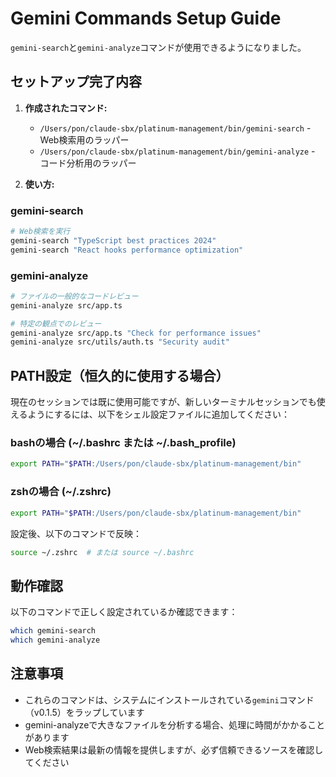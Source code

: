 # Gemini Commands Setup Guide

`gemini-search`と`gemini-analyze`コマンドが使用できるようになりました。

## セットアップ完了内容

1. **作成されたコマンド:**
   - `/Users/pon/claude-sbx/platinum-management/bin/gemini-search` - Web検索用のラッパー
   - `/Users/pon/claude-sbx/platinum-management/bin/gemini-analyze` - コード分析用のラッパー

2. **使い方:**

### gemini-search
```bash
# Web検索を実行
gemini-search "TypeScript best practices 2024"
gemini-search "React hooks performance optimization"
```

### gemini-analyze
```bash
# ファイルの一般的なコードレビュー
gemini-analyze src/app.ts

# 特定の観点でのレビュー
gemini-analyze src/app.ts "Check for performance issues"
gemini-analyze src/utils/auth.ts "Security audit"
```

## PATH設定（恒久的に使用する場合）

現在のセッションでは既に使用可能ですが、新しいターミナルセッションでも使えるようにするには、以下をシェル設定ファイルに追加してください：

### bashの場合 (~/.bashrc または ~/.bash_profile)
```bash
export PATH="$PATH:/Users/pon/claude-sbx/platinum-management/bin"
```

### zshの場合 (~/.zshrc)
```bash
export PATH="$PATH:/Users/pon/claude-sbx/platinum-management/bin"
```

設定後、以下のコマンドで反映：
```bash
source ~/.zshrc  # または source ~/.bashrc
```

## 動作確認

以下のコマンドで正しく設定されているか確認できます：
```bash
which gemini-search
which gemini-analyze
```

## 注意事項

- これらのコマンドは、システムにインストールされている`gemini`コマンド（v0.1.5）をラップしています
- gemini-analyzeで大きなファイルを分析する場合、処理に時間がかかることがあります
- Web検索結果は最新の情報を提供しますが、必ず信頼できるソースを確認してください